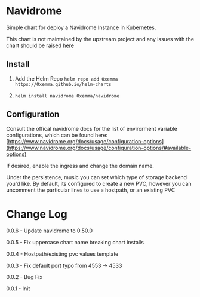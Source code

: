 # Navidrome

Simple chart for deploy a Navidrome Instance in Kubernetes.

This chart is not maintained by the upstream project and any issues with the chart should be raised [here](https://github.com/0xEmma/helm-charts)

## Install

1) Add the Helm Repo `helm repo add 0xemma https://0xemma.github.io/helm-charts`

2) `helm install navidrome 0xemma/navidrome`

## Configuration

Consult the offical navidrome docs for the list of envirorment variable configurations, which can be found here: [https://www.navidrome.org/docs/usage/configuration-options](https://www.navidrome.org/docs/usage/configuration-options/#available-options)

If desired, enable the ingress and change the domain name.

Under the persistence, music you can set which type of storage backend you'd like.
By default, its configured to create a new PVC, however you can uncomment the particular lines to use a hostpath, or an existing PVC

# Change Log
0.0.6 - Update navidrome to 0.50.0

0.0.5 - Fix uppercase chart name breaking chart installs

0.0.4 - Hostpath/existing pvc values template

0.0.3 - Fix default port typo from 4553 -> 4533

0.0.2 - Bug Fix

0.0.1 - Init
